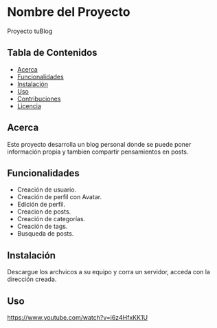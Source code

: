 # Nombre del Proyecto

Proyecto tuBlog

## Tabla de Contenidos

- [Acerca](#acerca)
- [Funcionalidades](#funcionalidades)
- [Instalación](#instalación)
- [Uso](#uso)
- [Contribuciones](#contribuciones)
- [Licencia](#licencia)

## Acerca

Este proyecto desarrolla un blog personal donde se puede poner información propia y tambien compartir pensamientos en posts.

## Funcionalidades

- Creación de usuario.
- Creación de perfil con Avatar.
- Edición de perfil.
- Creacion de posts.
- Creación de categorías.
- Creación de tags.
- Busqueda de posts.


## Instalación

Descargue los archvicos a su equipo y corra un servidor, acceda con la dirección creada.


## Uso

https://www.youtube.com/watch?v=i6z4HfxKK1U
